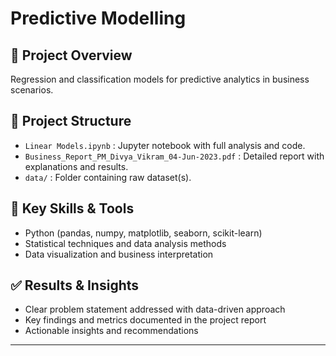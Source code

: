 # Predictive Modelling

## 📌 Project Overview
Regression and classification models for predictive analytics in business scenarios.

## 📂 Project Structure
- `Linear Models.ipynb` : Jupyter notebook with full analysis and code.
- `Business_Report_PM_Divya_Vikram_04-Jun-2023.pdf` : Detailed report with explanations and results.
- `data/` : Folder containing raw dataset(s).

## 🚀 Key Skills & Tools
- Python (pandas, numpy, matplotlib, seaborn, scikit-learn)
- Statistical techniques and data analysis methods
- Data visualization and business interpretation

## ✅ Results & Insights
- Clear problem statement addressed with data-driven approach
- Key findings and metrics documented in the project report
- Actionable insights and recommendations

---
